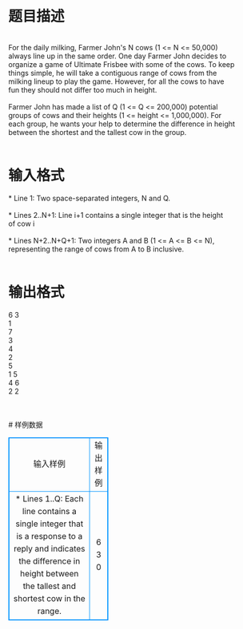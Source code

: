 # 

 
 # 题目描述 
<p>
<br>For the daily milking, Farmer John's N cows (1 <= N <= 50,000)<br>always line up in the same order. One day Farmer John decides to<br>organize a game of Ultimate Frisbee with some of the cows. To keep<br>things simple, he will take a contiguous range of cows from the<br>milking lineup to play the game. However, for all the cows to have<br>fun they should not differ too much in height.<br><br>Farmer John has made a list of Q (1 <= Q <= 200,000) potential<br>groups of cows and their heights (1 <= height <= 1,000,000). For<br>each group, he wants your help to determine the difference in height<br>between the shortest and the tallest cow in the group.<br><br></p> 

 
 # 输入格式 
<p>
* Line 1: Two space-separated integers, N and Q.<br><br>* Lines 2..N+1: Line i+1 contains a single integer that is the height<br>        of cow i<br><br>* Lines N+2..N+Q+1: Two integers A and B (1 <= A <= B <= N),<br>        representing the range of cows from A to B inclusive.<br><br></p> 

 
 # 输出格式 
<p>
6 3<br>1<br>7<br>3<br>4<br>2<br>5<br>1 5<br>4 6<br>2 2<br><br><br></p> 
# 样例数据
<style>
        table,table tr th, table tr td { border:1px solid #0094ff; }
        table { width: 200px; min-height: 25px; line-height: 25px; text-align: center; border-collapse: collapse;}   
    </style>
<table>
	<tr>
		<td>输入样例</td>
		<td>输出样例</td>
	</tr>
<tr><td>* Lines 1..Q: Each line contains a single integer that is a response
        to a reply and indicates the difference in height between the
        tallest and shortest cow in the range.
</td><td>
6
3
0</td></tr></table>
